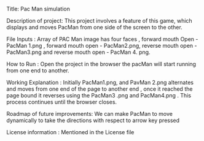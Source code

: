 Title: Pac Man simulation

Description of project: This project involves a feature of this game, which displays and moves PacMan from one side of the screen to the other. 

File Inputs :  Array of PAC Man image has four faces , forward mouth Open - PacMan 1.png , forward mouth open - PacMan2.png, reverse mouth open - PacMan3.png  and reverse mouth open  - PacMan 4. png. 

How to Run : Open the project in the browser the pacMan will start running from one end to another.

Working Explanation : Initially PacMan1.png, and PavMan 2.png alternates and moves from one end of the page to another end , once it reached the page bound it reverses using the PacMan3 .png and PacMan4.png . This process continues until the browser closes. 

Roadmap of future improvements:  We can make PacMan to move dynamically to take the directions with respect to arrow key pressed

License information : Mentioned in the License file
